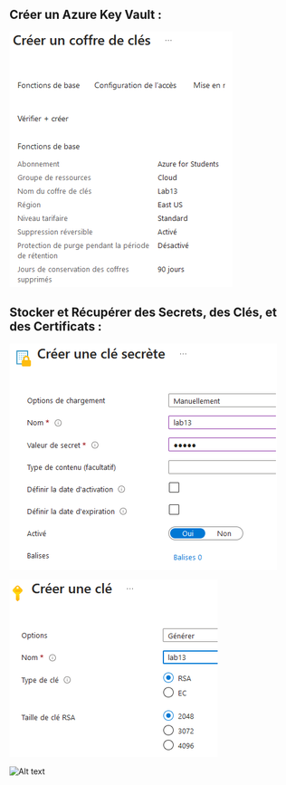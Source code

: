 ## Créer un Azure Key Vault :

![Alt text](/Lab13/keyvault.png)

## Stocker et Récupérer des Secrets, des Clés, et des Certificats :

![Alt text](/Lab13/secret.png)

![Alt text](/Lab13/key.png)

![Alt text](/Lab13/certificat.png)
